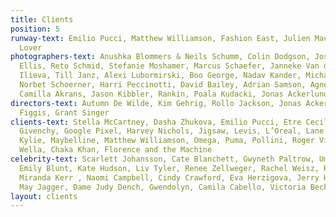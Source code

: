 ```yaml
---
title: Clients
position: 5
runway-text: Emilio Pucci, Matthew Williamson, Fashion East, Julien Macdonald, Antipodium,
  Lover
photographers-text: Anushka Blommers & Neils Schumm, Colin Dodgson, Josh Olins, Laurence
  Ellis, Reto Schmid, Stefanie Moshamer, Marcus Schaefer, Janneke Van der Hagen, Greta
  Ilieva, Till Janz, Alexi Lubormirski, Boo George, Nadav Kander, Michal Pudelka,
  Norbet Schoerner, Harri Peccinotti, David Bailey, Adrian Samson, Agnes Lloyd Platt,
  Camilla Akrans, Jason Kibbler, Rankin, Poala Kudacki, Jonas Ackerlund
directors-text: Autumn De Wilde, Kim Gehrig, Rollo Jackson, Jonas Ackerlund, Mike
  Figgis, Grant Singer
clients-text: Stella McCartney, Dasha Zhukova, Emilio Pucci, Etre Cecile, Farfetch,
  Givenchy, Google Pixel, Harvey Nichols, Jigsaw, Levis, L’Oreal, Lane Crawford, Love
  Kylie, Maybelline, Matthew Williamson, Omega, Puma, Pollini, Roger Vivier, Style.com,
  Wella, Chaka Khan, Florence and the Machine
celebrity-text: Scarlett Johansson, Cate Blanchett, Gwyneth Paltrow, Uma Thurman,
  Emily Blunt, Kate Hudson, Liv Tyler, Renee Zellweger, Rachel Weisz, Rebecca Hall,
  Miranda Kerr , Naomi Campbell, Cindy Crawford, Eva Herzigova, Jerry Hall, Georgia
  May Jagger, Dame Judy Dench, Gwendolyn, Camila Cabello, Victoria Beckham
layout: clients
---
```


